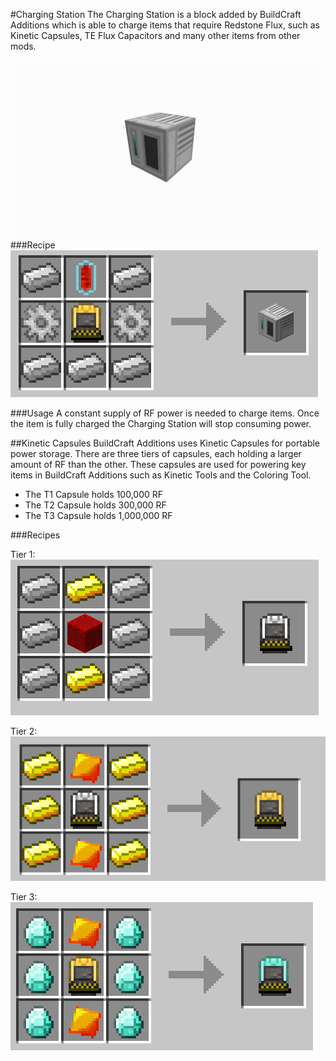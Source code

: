#Charging Station
The Charging Station is a block added by BuildCraft Additions which is able to charge items that require Redstone Flux, such as Kinetic Capsules, TE Flux Capacitors and many other items from other mods. 

![Block](../img/Blocks/Charger/block.png)
###Recipe
![Recipe](../img/Blocks/Charger/blockrecipe.png)

###Usage
A constant supply of RF power is needed to charge items. Once the item is fully charged the Charging Station will stop consuming power. 

##Kinetic Capsules
BuildCraft Additions uses Kinetic Capsules for portable power storage. There are three tiers of capsules, each holding a larger amount of RF than the other. These capsules are used for powering key items in BuildCraft Additions such as Kinetic Tools and the Coloring Tool.

+ The T1 Capsule holds 100,000 RF
+ The T2 Capsule holds 300,000 RF
+ The T3 Capsule holds 1,000,000 RF

###Recipes

Tier 1: ![Lava Coil](../img/Blocks/Charger/ironrecipe.png)

Tier 2: ![Lava Coil](../img/Blocks/Charger/goldrecipe.png)

Tier 3: ![Lava Coil](../img/Blocks/Charger/diamondrecipe.png)

